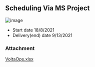 
## Scheduling Via MS Project

![image](https://user-images.githubusercontent.com/44178039/129901919-9f970b2a-ba27-43e5-9c1f-feff522a39e3.png)

* Start date 18/8/2021
* Delivery(end) date 9/13/2021


### Attachment
[VoltaOps.xlsx](https://github.com/VoltaOps/PM/files/7007400/VoltaOps.xlsx)


